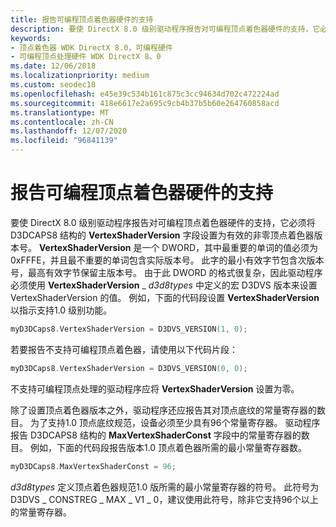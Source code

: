 ```yaml
---
title: 报告可编程顶点着色器硬件的支持
description: 要使 DirectX 8.0 级别驱动程序报告对可编程顶点着色器硬件的支持，它必须将 D3DCAPS8 结构的 VertexShaderVersion 字段设置为有效的非零顶点着色器版本号。
keywords:
- 顶点着色器 WDK DirectX 8.0，可编程硬件
- 可编程顶点处理硬件 WDK DirectX 8。0
ms.date: 12/06/2018
ms.localizationpriority: medium
ms.custom: seodec18
ms.openlocfilehash: e45e39c534b161c875c3cc94634d702c472224ad
ms.sourcegitcommit: 418e6617e2a695c9cb4b37b5b60e264760858acd
ms.translationtype: MT
ms.contentlocale: zh-CN
ms.lasthandoff: 12/07/2020
ms.locfileid: "96841139"
---
```

# <a name="reporting-support-for-programmable-vertex-shader-hardware"></a>报告可编程顶点着色器硬件的支持

要使 DirectX 8.0 级别驱动程序报告对可编程顶点着色器硬件的支持，它必须将 D3DCAPS8 结构的 **VertexShaderVersion** 字段设置为有效的非零顶点着色器版本号。 **VertexShaderVersion** 是一个 DWORD，其中最重要的单词的值必须为0xFFFE，并且最不重要的单词包含实际版本号。 此字的最小有效字节包含次版本号，最高有效字节保留主版本号。 由于此 DWORD 的格式很复杂，因此驱动程序必须使用 **VertexShaderVersion** \_ *d3d8types* 中定义的宏 D3DVS 版本来设置 VertexShaderVersion 的值。 例如，下面的代码段设置 **VertexShaderVersion** 以指示支持1.0 级别功能。

```cpp
myD3DCaps8.VertexShaderVersion = D3DVS_VERSION(1, 0);
```

若要报告不支持可编程顶点着色器，请使用以下代码片段：

```cpp
myD3DCaps8.VertexShaderVersion = D3DVS_VERSION(0, 0);
```

不支持可编程顶点处理的驱动程序应将 **VertexShaderVersion** 设置为零。

除了设置顶点着色器版本之外，驱动程序还应报告其对顶点底纹的常量寄存器的数目。 为了支持1.0 顶点底纹规范，设备必须至少具有96个常量寄存器。 驱动程序报告 D3DCAPS8 结构的 **MaxVertexShaderConst** 字段中的常量寄存器的数目。 例如，下面的代码段报告版本1.0 顶点着色器所需的最小常量寄存器数。

```cpp
myD3DCaps8.MaxVertexShaderConst = 96;
```

*d3d8types* 定义顶点着色器规范1.0 版所需的最小常量寄存器的符号。 此符号为 D3DVS \_ CONSTREG \_ MAX \_ V1 \_ 0，建议使用此符号，除非它支持96个以上的常量寄存器。

 

 





